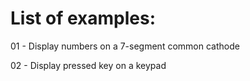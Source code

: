 # List of examples:
01 - Display numbers on a 7-segment common cathode

02 - Display pressed key on a keypad
